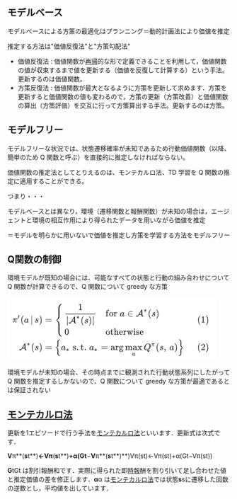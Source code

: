 ## モデルベース

モデルベースによる方策の最適化はプランニング＝動的計画法により価値を推定

推定する方法は"価値反復法"と"方策勾配法"

- 価値反復法 : 価値関数が[再帰](http://d.hatena.ne.jp/keyword/%BA%C6%B5%A2)的な形で定義できることを利用して，価値関数の値が収束するまで値を更新する（価値を反復して計算する）という手法。更新するのは価値関数。
- 方策反復法 : 価値関数が最大となるように方策を更新して求めます．方策を更新すると価値関数の値も変わるので，方策の更新（方策改善）と価値関数の算出（方策評価）を交互に行って方策算出する手法。更新するのは方策。


## モデルフリー

モデルフリーな状況では、状態遷移確率が未知であるため行動価値関数（以降、簡単のため Q 関数と呼ぶ）を直接的に推定しなければならない。

価値関数の推定法としてとりえるのは、モンテカルロ法、TD 学習を Q 関数の推定に適用することができる。

つまり・・・

モデルベースとは異なり，環境（遷移関数と報酬関数）が未知の場合は，エージェントと環境の相互作用により得られたデータを用いながら価値を推定

＝モデルを明らかに用いないで価値を推定し方策を学習する方法をモデルフリー

## Q関数の制御

環境モデルが既知の場合には、可能なすべての状態と行動の組み合わせについて Q 関数が計算できるので、Q 関数について greedy な方策

![1732573203149](image/3_q-learning/1732573203149.png)

環境モデルが未知の場合、その時点までに観測された行動状態系列にしたがって Q 関数を推定するしかないので、Q 関数について greedy な方策が最適であるとは保証されない



## [モンテカルロ法](http://d.hatena.ne.jp/keyword/%A5%E2%A5%F3%A5%C6%A5%AB%A5%EB%A5%ED%CB%A1)

更新を1エピソードで行う手法を[モンテカルロ法](http://d.hatena.ne.jp/keyword/%A5%E2%A5%F3%A5%C6%A5%AB%A5%EB%A5%ED%CB%A1)といいます．更新式は次式です．

**V**π**(**s**t**)**←**V**π**(**s**t**)**+**α**(**G**t**−**V**π**(**s**t**)**)Vπ(st)←Vπ(st)+α(Gt−Vπ(st))

**G**tGt は割引報酬和です．実際に得られた即[時報](http://d.hatena.ne.jp/keyword/%BB%FE%CA%F3)酬を割り引いて足し合わせた値と推定価値の差を修正します．**α**α は[モンテカルロ法](http://d.hatena.ne.jp/keyword/%A5%E2%A5%F3%A5%C6%A5%AB%A5%EB%A5%ED%CB%A1)では状態**s**sに遷移した回数の逆数とし，平均値を出しています．

